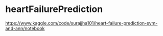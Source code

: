 # heartFailurePrediction
https://www.kaggle.com/code/surajjha101/heart-failure-prediction-svm-and-ann/notebook
